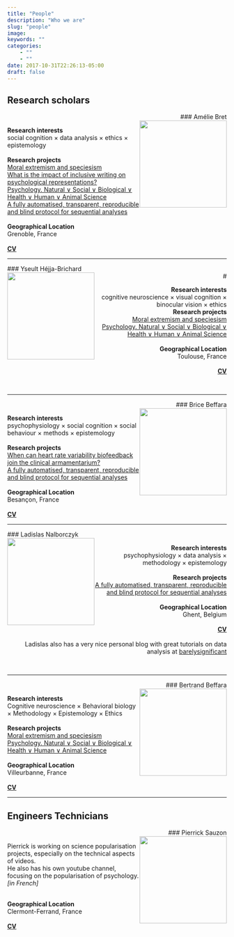 ```yaml
---
title: "People"
description: "Who we are"
slug: "people"
image:
keywords: ""
categories: 
    - ""
    - ""
date: 2017-10-31T22:26:13-05:00
draft: false
---
```


## Research scholars

<a name="amelie"></a>
<div style="text-align: right">
### Amélie Bret
</div>
<img style="float: right;" src="/img/amelie.jpg" height="200">

<a aria-label="Send email" href="mailto:mailto:amelie.bret@slowpen.science"><i class="icon fa fa-envelope"></i></a>
<a aria-label="My Twitter" target="_blank" href="https://twitter.com/amebret"><i class="icon fa fa-twitter" aria-hidden="true"></i></a>
<a aria-label="My OSF" target="_blank" href="https://osf.io/zg3e4"><i class="icon ai ai-osf" aria-hidden="true"></i></a>
<a aria-label="My RG" target="_blank" href="https://www.researchgate.net/profile/Amelie_Bret"><i class="icon ai ai-researchgate" aria-hidden="true"></i></a>
<a aria-label="My Scholar" target="_blank"
href="https://scholar.google.com/citations?user=YrZQG_wAAAAJ&hl=en"><i class="icon ai ai-google-scholar" aria-hidden="true"></i></a>


**Research interests**  
social cognition &#215; data analysis &#215; ethics &#215; epistemology  
<br/>
**Research projects**  
<a href="/projects#moral" target="_blank">Moral extremism and speciesism</a>  
<a href="/projects#inclusive" target="_blank">What is the impact of inclusive writing on psychological representations?</a>  
<a href="/projects#psychology" target="_blank">Psychology. Natural &or; Social &or; Biological &or; Health &or; Human &or; Animal Science</a>  
<a href="/projects#automation" target="_blank">A fully automatised, transparent, reproducible and blind protocol for sequential analyses</a>  
<br/>
**Geographical Location**  
Grenoble, France  
<br/>
<a href="/img/cv_Amelie_Bret.pdf" target="_blank"><b>CV</b></a>
<br/>

------------------

<a name="yseult"></a>
<div style="text-align: left">
### Yseult Héjja-Brichard
</div>
<img style="float: left;" src="/img/yseult.jpg"  height="200">

<div style="text-align: right">
<a aria-label="Send email" href="mailto:mailto:yseult.hejja@slowpen.science"><i class="icon fa fa-envelope"></i></a>
<a aria-label="My Twitter" target="_blank" href="https://twitter.com/Izzie_Hb"><i class="icon fa fa-twitter" aria-hidden="true"></i></a>
<a aria-label="My OSF" target="_blank" href="https://osf.io/nd82r"><i class="icon ai ai-osf" aria-hidden="true"></i></a>
<a aria-label="My RG" target="_blank" href="https://www.researchgate.net/profile/Yseult_Hejja-Brichard"><i class="icon ai ai-researchgate" aria-hidden="true"></i></a>
# <a aria-label="My Scholar" target="_blank" #href="https://scholar.google.com/citations?user=B7sULyEAAAAJ&hl=en&oi=ao"><i class="icon ai #ai-google-scholar" aria-hidden="true"></i></a>



**Research interests**  
cognitive neuroscience &#215; visual cognition &#215; binocular vision &#215; ethics
<br/>
**Research projects**  
<a href="/projects#moral" target="_blank">Moral extremism and speciesism</a>  
<a href="/projects#psychology" target="_blank">Psychology. Natural &or; Social &or; Biological &or; Health &or; Human &or; Animal Science</a>  
<br/>
**Geographical Location**   
Toulouse, France 
<br/>
<br/>
<a href="https://yseulthb.github.io/pdf/YHejjaBrichard_CVacademic.pdf" target="_blank"><b>CV</b></a>  
</div>
<br/>

------------------

<a name="brice"></a>
<div style="text-align: right">
### Brice Beffara
</div>
<img style="float: right;" src="/img/brice.jpg"  height="200">

<a aria-label="Send email" href="mailto:mailto:brice.beffara@slowpen.science"><i class="icon fa fa-envelope"></i></a>
<a aria-label="My Twitter" target="_blank" href="https://twitter.com/brice_beffara"><i class="icon fa fa-twitter" aria-hidden="true"></i></a>
<a aria-label="My OSF" target="_blank" href="https://osf.io/9qcd4"><i class="icon ai ai-osf" aria-hidden="true"></i></a>
<a aria-label="My RG" target="_blank" href="https://www.researchgate.net/profile/Brice_Beffara"><i class="icon ai ai-researchgate" aria-hidden="true"></i></a>
<a aria-label="My Github" target="_blank" href="https://github.com/bricebeffara"><i class="icon fa fa-github-alt" aria-hidden="true"></i></a>
<a aria-label="My Scholar" target="_blank" href="https://scholar.google.fr/citations?user=v1OCnQ0AAAAJ&hl=fr&oi=ao"><i class="icon ai ai-google-scholar" aria-hidden="true"></i></a>
<a aria-label="My Publons" target="_blank" href="https://publons.com/author/1297698/brice-beffara#profile"><i class="icon ai ai-publons" aria-hidden="true"></i></a>
<a aria-label="My Orcid" target="_blank" href=" https://orcid.org/0000-0002-0586-6650"><i class="icon ai ai-orcid" aria-hidden="true"></i></a>


**Research interests**  
psychophysiology &#215; social cognition &#215; social behaviour &#215; methods &#215; epistemology   
<br/>
**Research projects**  
<a href="/projects#hrvb" target="_blank"> When can heart rate variability biofeedback join the clinical armamentarium?</a>  
<a href="/projects#automation" target="_blank">A fully automatised, transparent, reproducible and blind protocol for sequential analyses</a>  
<br/>
**Geographical Location**  
Besançon, France  
<br/>
<a href="/img/cv_Brice_Beffara.pdf" target="_blank"><b>CV</b></a>
<br/>

------------------

<a name="ladislas"></a>
<div style="text-align: left">
### Ladislas Nalborczyk
</div>
<img style="float: left;" src="/img/ladislas.jpg"  height="200">

<div style="text-align: right">
<a aria-label="Send email" href="mailto:mailto:ladislas.nalborczyk@slowpen.science"><i class="icon fa fa-envelope"></i></a>
<a aria-label="My Twitter" target="_blank" href="https://twitter.com/lnalborczyk"><i class="icon fa fa-twitter" aria-hidden="true"></i></a>
<a aria-label="My OSF" target="_blank" href="https://osf.io/ba8xt"><i class="icon ai ai-osf" aria-hidden="true"></i></a>
<a aria-label="My Github" target="_blank" href="https://github.com/lnalborczyk"><i class="icon fa fa-github-alt" aria-hidden="true"></i></a>
<a aria-label="My Scholar" target="_blank"
href="https://scholar.google.com/citations?user=na-dkLYAAAAJ&hl=en"><i class="icon ai ai-google-scholar" aria-hidden="true"></i></a>


**Research interests**  
psychophysiology &#215; data analysis &#215; methodology &#215; epistemology  
<br/>
**Research projects**  
<a href="/projects#automation" target="_blank">A fully automatised, transparent, reproducible and blind protocol for sequential analyses</a>  
<br/>
**Geographical Location**  
Ghent, Belgium  
<br/>
<a href="http://www.barelysignificant.com/pdf/cv.pdf" target="_blank"><b>CV</b></a>  
<br/>
Ladislas also has a very nice personal blog with great tutorials on data analysis at <a href="http://www.barelysignificant.com/" target="_blank">barelysignificant</a>
</div>
<br/>

------------------

<a name="bertrand"></a>
<div style="text-align: right">
### Bertrand Beffara
</div>
<img style="float: right;" src="/img/bertrand.jpg"  height="200">

<a aria-label="Send email" href="mailto:mailto:bretrand.beffara@slowpen.science"><i class="icon fa fa-envelope"></i></a>
<a aria-label="My Twitter" target="_blank" href="https://twitter.com/AnnaMileston"><i class="icon fa fa-twitter" aria-hidden="true"></i></a>
<a aria-label="My OSF" target="_blank" href="https://osf.io/fa2g7/"><i class="icon ai ai-osf" aria-hidden="true"></i></a>
<a aria-label="My RG" target="_blank" href="https://www.researchgate.net/profile/Bertrand_Beffara"><i class="icon ai ai-researchgate" aria-hidden="true"></i></a>  

**Research interests**  
Cognitive neuroscience &#215; Behavioral biology &#215; Methodology &#215; Epistemology &#215; Ethics  
<br/>
**Research projects**  
<a href="/projects#moral" target="_blank">Moral extremism and speciesism</a>  
<a href="/projects#psychology" target="_blank">Psychology. Natural &or; Social &or; Biological &or; Health &or; Human &or; Animal Science</a>  
<br/>
**Geographical Location**  
Villeurbanne, France  
<br/>
<a href="/img/CV_BEFFARA_Bertrand.pdf" target="_blank"><b>CV</b></a>
<br/>

------------------

## Engineers Technicians

<a name="pierrick"></a>
<div style="text-align: right">
### Pierrick Sauzon
</div>
<img style="float: right;" src="/img/pierrick.jpg"  height="200">

<a aria-label="Send email" href="mailto:mailto:pierrick.sauzon@slowpen.science"><i class="icon fa fa-envelope"></i></a>
<a aria-label="My Twitter" target="_blank" href="https://twitter.com/Psynect"><i class="icon fa fa-twitter" aria-hidden="true"></i></a></p>


Pierrick is working on science popularisation projects, especially on the technical aspects of videos.  
He also has his own youtube channel, focusing on the popularisation of psychology. *[in French]* <a aria-label="My Youtube" target="_blank" href="https://www.youtube.com/channel/UCwWCBw7M0kskNlv0coVP53w?sub_confirmation=1"><i class="icon fa fa-youtube" aria-hidden="true"></i></a></p>
<br/>
**Geographical Location**  
Clermont-Ferrand, France  
<br/>
<a href="https://www.linkedin.com/in/pierricksauzon/" target="_blank"><b>CV</b></a>
<br/>